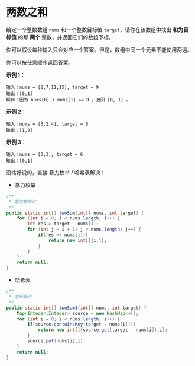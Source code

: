 # [两数之和](https://leetcode-cn.com/problems/two-sum/)

给定一个整数数组 `nums` 和一个整数目标值 `target`，请你在该数组中找出 **和为目标值** 的那 **两个** 整数，并返回它们的数组下标。

你可以假设每种输入只会对应一个答案。但是，数组中同一个元素不能使用两遍。

你可以按任意顺序返回答案。

 

**示例 1：**

```
输入：nums = [2,7,11,15], target = 9
输出：[0,1]
解释：因为 nums[0] + nums[1] == 9 ，返回 [0, 1] 。
```

**示例 2：**

```
输入：nums = [3,2,4], target = 6
输出：[1,2]
```

**示例 3：**

```
输入：nums = [3,3], target = 6
输出：[0,1]
```



没啥好说的，直接 暴力枚举 / 哈希表解决！



+ 暴力枚举

```java
/**
 * 暴力枚举法
 */
public static int[] twoSum(int[] nums, int target) {
    for (int i = 0; i < nums.length; i++) {
        int res = target - nums[i];
        for (int j = i + 1; j < nums.length; j++) {
            if(res == nums[j]){
                return new int[]{i,j};
            }
        }
    }
    return null;
}
```

+ 哈希表

```java
/**
 * 哈希表法
 */
public static int[] twoSum1(int[] nums, int target) {
    Map<Integer,Integer> source = new HashMap<>();
    for (int i = 0; i < nums.length; i++) {
        if(source.containsKey(target - nums[i])){
            return new int[]{source.get(target - nums[i]),i};
        }
        source.put(nums[i],i);
    }
    return null;
}
```

